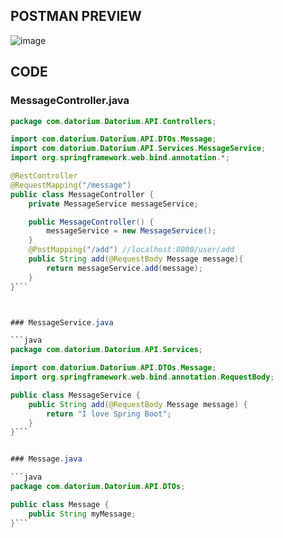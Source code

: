 
## POSTMAN PREVIEW
![image](https://github.com/user-attachments/assets/5e87f56f-e723-4218-b61d-78d2ed561a1b)

## CODE
### MessageController.java

```java
package com.datorium.Datorium.API.Controllers;

import com.datorium.Datorium.API.DTOs.Message;
import com.datorium.Datorium.API.Services.MessageService;
import org.springframework.web.bind.annotation.*;

@RestController
@RequestMapping("/message")
public class MessageController {
    private MessageService messageService;

    public MessageController() {
        messageService = new MessageService();
    }
    @PostMapping("/add") //localhost:8080/user/add
    public String add(@RequestBody Message message){
        return messageService.add(message);
    }
}```



### MessageService.java

```java
package com.datorium.Datorium.API.Services;

import com.datorium.Datorium.API.DTOs.Message;
import org.springframework.web.bind.annotation.RequestBody;

public class MessageService {
    public String add(@RequestBody Message message) {
        return "I love Spring Boot";
    }
}```


### Message.java

```java
package com.datorium.Datorium.API.DTOs;

public class Message {
    public String myMessage;
}```




